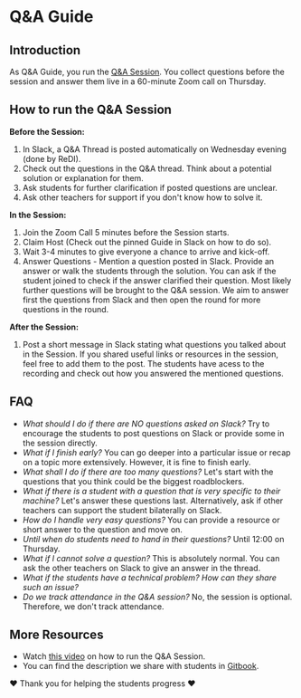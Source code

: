 # Q&A Guide

## Introduction

As Q&A Guide, you run the [Q&A Session](https://github.com/ReDI-School/ux_ui_bootcamp/blob/main/volunteers/qa_session.md). You collect questions before the session and answer them live in a 60-minute Zoom call on Thursday.

## How to run the Q&A Session

**Before the Session:**

1. In Slack, a Q&A Thread is posted automatically on Wednesday evening (done by ReDI).
2. Check out the questions in the Q&A thread. Think about a potential solution or explanation for them.
3. Ask students for further clarification if posted questions are unclear.
4. Ask other teachers for support if you don't know how to solve it. 

**In the Session:**

1. Join the Zoom Call 5 minutes before the Session starts. 
2. Claim Host (Check out the pinned Guide in Slack on how to do so).
3. Wait 3-4 minutes to give everyone a chance to arrive and kick-off.
4. Answer Questions - Mention a question posted in Slack. Provide an answer or walk the students through the solution. You can ask if the student joined to check if the answer clarified their question. Most likely further questions will be brought to the Q&A session. We aim to answer first the questions from Slack and then open the round for more questions in the round. 

**After the Session:**

1. Post a short message in Slack stating what questions you talked about in the Session. If you shared useful links or resources in the session, feel free to add them to the post. The students have acess to the recording and check out how you answered the mentioned questions. 

## FAQ

- _What should I do if there are NO questions asked on Slack?_ Try to encourage the students to post questions on Slack or provide some in the session directly.
- _What if I finish early?_ You can go deeper into a particular issue or recap on a topic more extensively. However, it is fine to finish early.
- _What shall I do if there are too many questions?_ Let's start with the questions that you think could be the biggest roadblockers.
- _What if there is a student with a question that is very specific to their machine?_ Let's answer these questions last. Alternatively, ask if other teachers can support the student bilaterally on Slack. 
- _How do I handle very easy questions?_ You can provide a resource or short answer to the question and move on. 
- _Until when do students need to hand in their questions?_ Until 12:00 on Thursday. 
- _What if I cannot solve a question?_ This is absolutely normal. You can ask the other teachers on Slack to give an answer in the thread. 
- _What if the students have a technical problem? How can they share such an issue?_
- _Do we track attendance in the Q&A session?_ No, the session is optional. Therefore, we don't track attendance. 

## More Resources

- Watch [this video](https://www.loom.com/share/0d80ddf1c084495b967b28d9ad965569) on how to run the Q&A Session. 
- You can find the description we share with students in [Gitbook](https://redi-school-1.gitbook.io/ux-ui-bootcamp/study-manual/weekly-sessions/q-and-a-support).

❤️ Thank you for helping the students progress ❤️